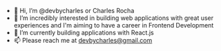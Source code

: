 - 👋 Hi, I’m @devbycharles or Charles Rocha
- 👀 I’m incredibly interested in building web applications with great user experiences and I'm aiming to have a career in Frontend Development
- 🌱 I’m currently building applications with React.js
- 📫 Please reach me at devbycharles@gmail.com
